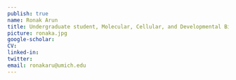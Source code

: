 ```yaml
---
publish: true
name: Ronak Arun
title: Undergraduate student, Molecular, Cellular, and Developmental Biology (MCDB)
picture: ronaka.jpg
google-scholar: 
CV:
linked-in: 
twitter:
email: ronakaru@umich.edu
---
```

